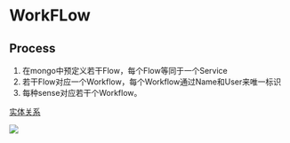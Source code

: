 # WorkFLow

## Process

1. 在mongo中预定义若干Flow，每个Flow等同于一个Service
2. 若干Flow对应一个Workflow，每个Workflow通过Name和User来唯一标识
3. 每种sense对应若干个Workflow。

[实体关系](https://kroki.io/plantuml/svg/eNpzKC5JLCopzc3h4krOSSwuVnDLyS9XqOZSAALt4NSisszkVK5amGR4flF2GpICv8TcVAgrtDi1CKEuODWvOBWoCCgANk_JUElBV1dByUBPT0sJYYqVQnJ-XkliZl4xF1wMVSnEIJC6oqLU4oL8vJRihZJ8Lq68_JJUBaWXi1qerpv1ZGfn0zkrfPPz0vOf7FirpJBYrOBnCLFXTw_IBGoPKEpNSU3LzEtNUcjMg-tumPVifzvIC08n9YDcH5P3dMr6Jzsani1of7G-DWKQEcJlIMOMgIZ5pqTmlWSmZQINS6rk4nJIzUsBhR8AEEJx2w==)

![](https://p.ipic.vip/ep3js8.png)

